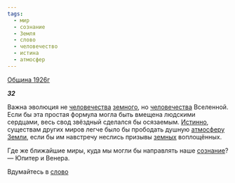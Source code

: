 ```yaml
---
tags:
  - мир
  - сознание
  - Земля
  - слово
  - человечество
  - истина
  - атмосфер
---
```

[Община 1926г](https://127.0.0.1:4002/agni/1926)

___32___

Важна эволюция не [человечества](../../../tags/#человечество) [земного](../../../tags/#Земля), но [человечества](../../../tags/#человечество) Вселенной. Если бы эта простая формула могла быть вмещена людскими сердцами, весь свод звёздный сделался бы осязаемым. [Истинно](../../../tags/#истина), существам других миров легче было бы прободать душную [атмосферу](../../../tags/#атмосфер) [Земли](../../../tags/#Земля), если бы им навстречу неслись призывы [земных](../../../tags/#Земля) воплощённых.   

Где же ближайшие миры, куда мы могли бы направлять наше [сознание](../../../tags/#сознание)? — Юпитер и Венера.   

Вдумайтесь в [слово](../../../tags/#слово) 